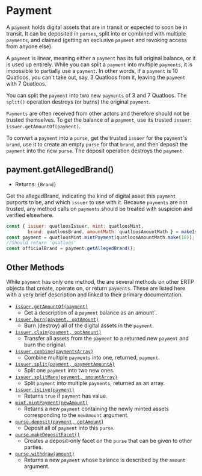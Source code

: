 # Payment
A `payment` holds digital assets that are in transit or 
expected to soon be in transit. It can be deposited in `purses`, 
split into or combined with multiple `payments`, and claimed (getting
an exclusive `payment` and revoking access from anyone else). 

A `payment` is linear, meaning either a `payment` has its full
original balance, or it is used up entirely. While you can split
a `payment` into multiple `payments`, it is impossible to partially use a
`payment`. In other words, if a `payment` is 10 Quatloos, you can't
take out, say, 3 Quatloos from it, leaving the `payment` with 7 Quatloos.

You can split the `payment` into two new `payments` of 3 and 7 Quatloos.
The `split()` operation destroys (or burns) the original `payment`.

`Payments` are often received from other actors and therefore should not be
trusted themselves. To get the balance of a `payment`, use its trusted `issuer`: 
`issuer.getAmountOf(payment)`.

To convert a `payment` into a `purse`, get the trusted `issuer` for the `payment`'s `brand`,
use it to create an empty `purse` for that `brand`, and then deposit the `payment` into the
new `purse`. The deposit operation destroys the `payment`.

## payment.getAllegedBrand()
- Returns: `{Brand}`

Get the allegedBrand, indicating the kind of digital asset this `payment` purports to be, and which `issuer` to use 
with it. Because `payments` are not trusted, any method calls on `payments` 
should be treated with suspicion and verified elsewhere.

```js
const { issuer: quatloosIssuer, mint: quatloosMint, 
        brand: quatloosBrand, amountMath: quatloosAmountMath } = makeIssuerKit('quatloos');
const payment = quatloosMint.mintPayment(quatloosAmountMath.make(10));
//Should return 'quatloos'
const officialBrand = payment.getAllegedBrand();
```

## Other Methods

While `payment` has only one method, the are several methods on other ERTP objects that 
create, operate on, or return `payments`. These are listed here with a very brief description
and linked to their primary documentation.
- [`issuer.getAmountOf(payment)`](./issuer.html#issuer-getamountof-payment)
  - Get a description of a `payment` balance as an amount`. 
- [`issuer.burn(payment, optAmount)`](./issuer.html#issuer-burn-payment-optamount)
  - Burn (destroy) all of the digital assets in the `payment`.
- [`issuer.claim(payment, optAmount)`](./issuer.html#issuer-claim-payment-optamount)
  - Transfer all assets from the `payment` to a returned new `payment` and burn the original.
- [`issuer.combine(paymentsArray)`](./issuer.html#issuer-combine-paymentsarray)
  - Combine multiple `payments` into one, returned, `payment`.
- [`issuer.split(payment, paymentAmountA)`](./issuer.html#issuer-split-payment-paymentamounta)
  - Split one `payment` into two new ones.
- [`issuer.splitMany(payment, amountArray)`](./issuer.html#issuer-splitmany-payment-amountarray)
  - Split `payment` into multiple `payments`, returned as an array.
- [`issuer.isLive(payment)`](./issuer.html#issuer-islive-payment)
  - Returns `true` if `payment` has value. 
- [`mint.mintPayment(newAmount)`](./mint.html#mint-mintpayment-newamount)
  - Returns a new `payment` containing the newly minted assets corresponding to the `newAmount` argument. 
- [`purse.deposit(payment, optAmount`)](./purse.html#purse-deposit-payment-optamount)
  - Deposit all of `payment` into this `purse`.
- [`purse.makeDepositFacet()`](./purse.html#purse-makedepositfacet)
  - Creates a deposit-only facet on the `purse` that can be given to other parties.
- [`purse.withdraw(amount)`](./purse.html#purse-withdraw-amount)
  - Returns a new `payment` whose balance is described by the `amount` argument. 
